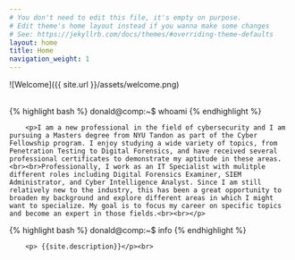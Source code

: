 ```yaml
---
# You don't need to edit this file, it's empty on purpose.
# Edit theme's home layout instead if you wanna make some changes
# See: https://jekyllrb.com/docs/themes/#overriding-theme-defaults
layout: home
title: Home
navigation_weight: 1
---
```


![Welcome]({{ site.url }}/assets/welcome.png)
<div class="container">
	<br>
{% highlight bash %}
donald@comp:~$ whoami
{% endhighlight %}

		<p>I am a new professional in the field of cybersecurity and I am pursuing a Masters degree from NYU Tandon as part of the Cyber Fellowship program. I enjoy studying a wide variety of topics, from Penetration Testing to Digital Forensics, and have received several professional certificates to demonstrate my aptitude in these areas.<br><br>Professionally, I work as an IT Specialist with mulitple different roles including Digital Forensics Examiner, SIEM Administrator, and Cyber Intelligence Analyst. Since I am still relatively new to the industry, this has been a great opportunity to broaden my background and explore different areas in which I might want to specialize. My goal is to focus my career on specific topics and become an expert in those fields.<br><br></p>
{% highlight bash %}
donald@comp:~$ info
{% endhighlight %}

		<p> {{site.description}}</p><br>
</div>
